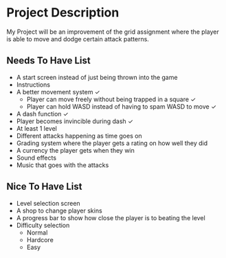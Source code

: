 # Project Description
My Project will be an improvement of the grid assignment where the player is able to move and dodge certain attack patterns.

## Needs To Have List
- A start screen instead of just being thrown into the game
- Instructions
- A better movement system ✓
    - Player can move freely without being trapped in a square ✓ 
    - Player can hold WASD instead of having to spam WASD to move ✓
- A dash function ✓
- Player becomes invincible during dash ✓
- At least 1 level 
- Different attacks happening as time goes on
- Grading system where the player gets a rating on how well they did
- A currency the player gets when they win
- Sound effects
- Music that goes with the attacks

## Nice To Have List
- Level selection screen 
- A shop to change player skins
- A progress bar to show how close the player is to beating the level
- Difficulty selection 
    - Normal
    - Hardcore
    - Easy